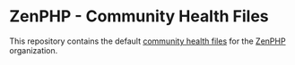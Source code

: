 # ZenPHP - Community Health Files

This repository contains the default [community health files](https://help.github.com/en/github/building-a-strong-community/creating-a-default-community-health-file) for the [ZenPHP](https://github.com/zenphporg) organization.
